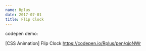 ```yaml
---
name: Rplus
date: 2017-07-01
title: Flip Clock
---
```


codepen demo:

[CSS Animation] Flip Clock
https://codepen.io/Rplus/pen/qjoNWr
